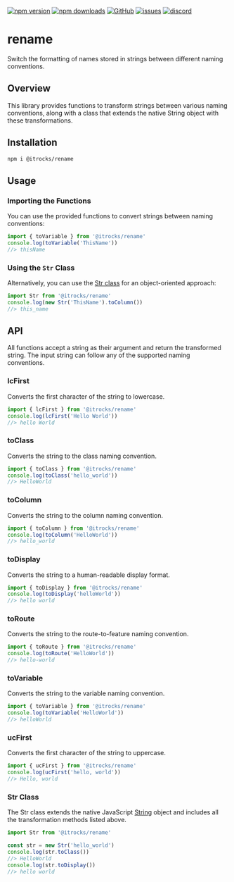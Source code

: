 [![npm version](https://img.shields.io/npm/v/@itrocks/rename?logo=npm)](https://www.npmjs.org/package/@itrocks/rename)
[![npm downloads](https://img.shields.io/npm/dm/@itrocks/rename)](https://www.npmjs.org/package/@itrocks/rename)
[![GitHub](https://img.shields.io/github/last-commit/itrocks-ts/rename?color=2dba4e&label=commit&logo=github)](https://github.com/itrocks-ts/rename)
[![issues](https://img.shields.io/github/issues/itrocks-ts/rename)](https://github.com/itrocks-ts/rename/issues)
[![discord](https://img.shields.io/discord/1314141024020467782?color=7289da&label=discord&logo=discord&logoColor=white)](https://25.re/ditr)

# rename

Switch the formatting of names stored in strings between different naming conventions.

## Overview

This library provides functions to transform strings between various naming conventions,
along with a class that extends the native String object with these transformations.

## Installation

```sh
npm i @itrocks/rename
```

## Usage

### Importing the Functions

You can use the provided functions to convert strings between naming conventions:

```ts
import { toVariable } from '@itrocks/rename'
console.log(toVariable('ThisName'))
//> thisName
```

### Using the `Str` Class

Alternatively, you can use the [Str class](#str-class) for an object-oriented approach:

```ts
import Str from '@itrocks/rename'
console.log(new Str('ThisName').toColumn())
//> this_name
```

## API

All functions accept a string as their argument and return the transformed string.
The input string can follow any of the supported naming conventions.

### lcFirst

Converts the first character of the string to lowercase.

```ts
import { lcFirst } from '@itrocks/rename'
console.log(lcFirst('Hello World'))
//> hello World
```

### toClass

Converts the string to the class naming convention.

```ts
import { toClass } from '@itrocks/rename'
console.log(toClass('hello_world'))
//> HelloWorld
```

### toColumn

Converts the string to the column naming convention.

```ts
import { toColumn } from '@itrocks/rename'
console.log(toColumn('HelloWorld'))
//> hello_world
```

### toDisplay

Converts the string to a human-readable display format.

```ts
import { toDisplay } from '@itrocks/rename'
console.log(toDisplay('helloWorld'))
//> hello world
```

### toRoute

Converts the string to the route-to-feature naming convention.

```ts
import { toRoute } from '@itrocks/rename'
console.log(toRoute('HelloWorld'))
//> hello-world
```

### toVariable

Converts the string to the variable naming convention.

```ts
import { toVariable } from '@itrocks/rename'
console.log(toVariable('HelloWorld'))
//> helloWorld
```

### ucFirst

Converts the first character of the string to uppercase.

```ts
import { ucFirst } from '@itrocks/rename'
console.log(ucFirst('hello, world'))
//> Hello, world
```

### Str Class

The Str class extends the native JavaScript
[String](https://developer.mozilla.org/docs/Web/JavaScript/Reference/Global_Objects/String)
object and includes all the transformation methods listed above.

```ts
import Str from '@itrocks/rename'

const str = new Str('hello_world')
console.log(str.toClass())
//> HelloWorld
console.log(str.toDisplay())
//> hello world
```
